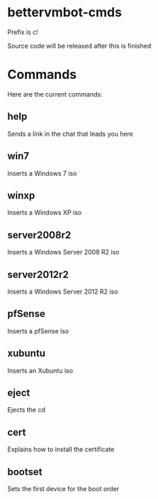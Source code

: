 # bettervmbot-cmds
Prefix is c!

Source code will be released after this is finished
# Commands
Here are the current commands:
## help
Sends a link in the chat that leads you here
## win7
Inserts a Windows 7 iso
## winxp
Inserts a Windows XP iso
## server2008r2
Inserts a Windows Server 2008 R2 iso
## server2012r2
Inserts a Windows Server 2012 R2 iso
## pfSense
Inserts a pfSense iso
## xubuntu
Inserts an Xubuntu iso
## eject
Ejects the cd
## cert
Explains how to install the certificate
## bootset
Sets the first device for the boot order
